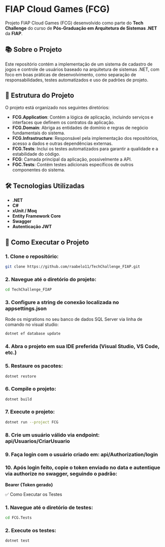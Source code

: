 # FIAP Cloud Games (FCG)

Projeto FIAP Cloud Games (FCG) desenvolvido como parte do **Tech Challenge** do curso de **Pós-Graduação em Arquitetura de Sistemas .NET** da **FIAP**.

## 📚 Sobre o Projeto

Este repositório contém a implementação de um sistema de cadastro de jogos e controle de usuários baseado na arquitetura de sistemas .NET, com foco em boas práticas de desenvolvimento, como separação de responsabilidades, testes automatizados e uso de padrões de projeto.

## 📁 Estrutura do Projeto

O projeto está organizado nos seguintes diretórios:

- **FCG.Application**: Contém a lógica de aplicação, incluindo serviços e interfaces que definem os contratos da aplicação.
- **FCG.Domain**: Abriga as entidades de domínio e regras de negócio fundamentais do sistema.
- **FCG.Infrastructure**: Responsável pela implementação dos repositórios, acesso a dados e outras dependências externas.
- **FCG.Tests**: Inclui os testes automatizados para garantir a qualidade e a estabilidade do código.
- **FCG**: Camada principal da aplicação, possivelmente a API.
- **FGC.Tests**: Contém testes adicionais específicos de outros componentes do sistema.

## 🛠️ Tecnologias Utilizadas

- **.NET**
- **C#**
- **xUnit / Moq**
- **Entity Framework Core**
- **Swagger**
- **Autenticação JWT**

## 🚀 Como Executar o Projeto

### 1. Clone o repositório:

```bash
git clone https://github.com/raabelo11/TechChallenge_FIAP.git
````
### 2. Navegue até o diretório do projeto:

```bash
cd TechChallenge_FIAP
````
### 3. Configure a string de conexão localizada no appsettings.json
Rode os migrations no seu banco de dados SQL Server via linha de comando no visual studio:
````bash
dotnet ef database update
````
### 4. Abra o projeto em sua IDE preferida (Visual Studio, VS Code, etc.)
### 5. Restaure os pacotes:
````bash
dotnet restore
````
### 6. Compile o projeto:
````bash
dotnet build
````
### 7. Execute o projeto:
````bash
dotnet run --project FCG
````
### 8. Crie um usuário válido via endpoint: **api/Usuarios/CriarUsuario**
### 9. Faça login com o usuário criado em: **api/Authorization/login**
### 10. Após login feito, copie o token enviado no data e autentique via authorize no swagger, seguindo o padrão:
**Bearer {Token gerado}**

✅ Como Executar os Testes
### 1. Navegue até o diretório de testes:
````bash
cd FCG.Tests
````
### 2. Execute os testes:
````bash
dotnet test
````
